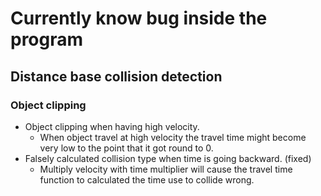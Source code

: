 # Currently know bug inside the program

## Distance base collision detection
### Object clipping
- Object clipping when having high velocity.
    - When object travel at high velocity the travel time might become very low to the point that it got round to 0.
- Falsely calculated collision type when time is going backward. (fixed)
    - Multiply velocity with time multiplier will cause the travel time function to calculated the time use to collide wrong.
